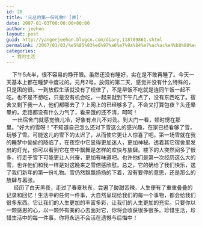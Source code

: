 ```yaml
---
id: 28
title: '元旦的第一份礼物! [原]'
date: 2007-01-03T08:00:00+00:00
author: jeehon
layout: post
guid: http://yangerjeehon.blogcn.com/diary,118709861.shtml
permalink: /2007/01/03/%e5%85%83%e6%97%a6%e7%9a%84%e7%ac%ac%e4%b8%80%e4%bb%bd%e7%a4%bc%e7%89%a9-%e5%8e%9f/
categories:
  - 我的生活
---
```

&nbsp;&nbsp;&nbsp; 下午5点半，很不容易的睁开眼。虽然还没有睡好，实在是不敢再睡了。今天一天基本上都在睡梦中度过的。元月2号，放假的第二天，感觉并没有什么特殊的，只是困的很。一到放假生活就没有了规律了，不是早饭不吃就是连同午饭一起不吃。也不是不想吃，只是没有机会吃，一起来就到下午几点了，没有东西吃了。宿舍又剩下我一人，他们都哪去了？上网上的已经够多了，不会又打算包夜？头还晕晕的，走路都没有什么力气了，看来饿的还不清，呵呵！  
&nbsp;&nbsp;&nbsp; 一出宿舍门就感觉倍儿冷，好象有点儿不对劲。到大门一看，顿时愣在那里。“好大的雪呀！”不知道自己怎么还对下雪这么的感兴趣，在家已经看够了雪，玩够了雪。可能这儿的雪下的太迟了，从而使它更让人惊喜了吧。第一场雪就在我的睡梦中偷偷的降临了，在夜空中它显得更加迷人，更加神秘。透着其它宿舍里发出的灯光，你可以看到它在空中飘舞是怎样的欢快与放肆。楼下的人突然间多了很多，行走于雪下可能更让人兴奋，更加有味道吧。也许他们是第一次经历这么大的雪，也许他们和我一样是对这晚来之雪倍感欣慰。总之，它的确给了我们快乐，送了我们新年的第一份礼物。雪仍然飘飘扬扬的下着，没有要停的意思，还是那么的放肆与嚣张。  
&nbsp;&nbsp;&nbsp; &nbsp;经历了白天黑夜，走过了春夏秋东，尝遍了酸甜苦辣，人生便有了重重叠叠的记录和回忆！生活中的任何一件事，大自然呈现给我们的每一个事物，都会给我们很多东西。它让我们的人生更加的丰富多彩，让我们的人生更加的充实。只要你以一颗感恩的心，以一颗怀有美的心去面对它，你将会收获很多很多。珍惜生活，珍惜生活中的每一件事。你将永远不会活在遗憾与后悔中！